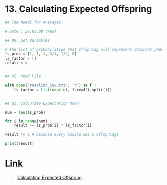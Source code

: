 # 13. Calculating Expected Offspring
```python
## The Needs for Averages

# Date : 20.01.08 (Wed)

## 00. Set Variables

# the list of probabilities that offspring will represent dominant phenotype according to their parents' genotypes
ls_prob = [1, 1, 1, 3/4, 1/2, 0]
ls_factor = []
result = 0


## 01. Read File

with open("rosalind_iev.txt", 'r') as f :
	ls_factor = list(map(int, f.read().split()))


## 02. Calculate Expectation Mean

num = len(ls_prob)

for i in range(num) :
	result += ls_prob[i] * ls_factor[i]

result *= 2 # because every couple has 2 offsprings

print(result)
```
# Link
> [Calculating Expected Offspring](http://rosalind.info/problems/iev/)
